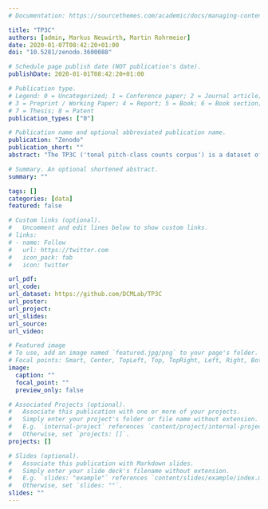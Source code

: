 ```yaml
---
# Documentation: https://sourcethemes.com/academic/docs/managing-content/

title: "TP3C"
authors: [admin, Markus Neuwirth, Martin Rohrmeier]
date: 2020-01-07T08:42:20+01:00
doi: "10.5281/zenodo.3600088"

# Schedule page publish date (NOT publication's date).
publishDate: 2020-01-01T08:42:20+01:00

# Publication type.
# Legend: 0 = Uncategorized; 1 = Conference paper; 2 = Journal article;
# 3 = Preprint / Working Paper; 4 = Report; 5 = Book; 6 = Book section;
# 7 = Thesis; 8 = Patent
publication_types: ["0"]

# Publication name and optional abbreviated publication name.
publication: "Zenodo"
publication_short: ""
abstract: "The TP3C ('tonal pitch-class counts corpus') is a dataset of tonal pitch-class counts of Western classical music pieces over a large historical range. It was initially created for [Moss (2019)](https://doi.org/10.5075/epfl-thesis-9808) and will be continuously updated."

# Summary. An optional shortened abstract.
summary: ""

tags: []
categories: [data]
featured: false

# Custom links (optional).
#   Uncomment and edit lines below to show custom links.
# links:
# - name: Follow
#   url: https://twitter.com
#   icon_pack: fab
#   icon: twitter

url_pdf:
url_code:
url_dataset: https://github.com/DCMLab/TP3C
url_poster:
url_project:
url_slides:
url_source:
url_video:

# Featured image
# To use, add an image named `featured.jpg/png` to your page's folder.
# Focal points: Smart, Center, TopLeft, Top, TopRight, Left, Right, BottomLeft, Bottom, BottomRight.
image:
  caption: ""
  focal_point: ""
  preview_only: false

# Associated Projects (optional).
#   Associate this publication with one or more of your projects.
#   Simply enter your project's folder or file name without extension.
#   E.g. `internal-project` references `content/project/internal-project/index.md`.
#   Otherwise, set `projects: []`.
projects: []

# Slides (optional).
#   Associate this publication with Markdown slides.
#   Simply enter your slide deck's filename without extension.
#   E.g. `slides: "example"` references `content/slides/example/index.md`.
#   Otherwise, set `slides: ""`.
slides: ""
---
```

